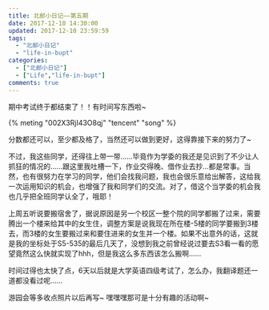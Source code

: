 ```yaml
---
title: 北邮小日记——第五期 
date: 2017-12-10 14:30:00 
updated: 2017-12-10 23:59:59 
tags:
  - "北邮小日记"
  - "life-in-bupt"
categories:
  - ["北邮小日记"]
  - ["Life","life-in-bupt"]
comments: true
---
```


期中考试终于都结束了！！有时间写东西啦~

<!-- more -->

{% meting "002X3RjI43O8qj" "tencent" "song" %}

分数都还可以，至少都及格了，当然还可以做到更好，这得靠接下来的努力了~

不过，我这些同学，还得往上带一带……毕竟作为学委的我还是见识到了不少让人抓狂的情况的……跟这里我吐槽一下，作业交得晚、借作业去抄…都是常事。当然，也有很努力在学习的同学，他们会找我问题，我也会很乐意给出解答，这给我一次运用知识的机会，也增强了我和同学们的交流。对了，借这个当学委的机会我也几乎把全班同学认全了，哦耶！

上周五听说要搬宿舍了，据说原因是另一个校区一整个院的同学都搬了过来，需要腾出一个楼来给其中的女生住，调整方案是说我现在所在楼-5楼的同学要搬到3楼去，而3楼的女生要搬过来和要住进来的女生并一个楼。如果不出意外的话，这就是我的坐标处于S5-535的最后几天了，没想到我之前曾经说过要去S3看一看的愿望竟然这么快就实现了hhh，但是我这么多东西该怎么搬啊……

时间过得也太快了点，6天以后就是大学英语四级考试了，怎么办，我翻译题还一道都没看过呢……

游园会等多收点照片以后再写~ 嘿嘿嘿那可是十分有趣的活动啊~
